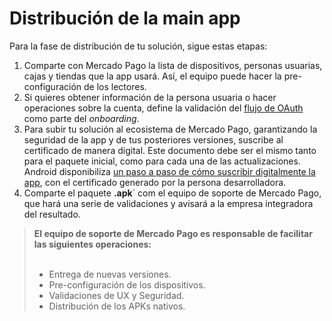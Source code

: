 # Distribución de la main app

Para la fase de distribución de tu solución, sigue estas etapas:

1. Comparte con Mercado Pago la lista de dispositivos, personas usuarias, cajas y tiendas que la app usará. Así, el equipo puede hacer la pre-configuración de los lectores.
2. Si quieres obtener información de la persona usuaria o hacer operaciones sobre la cuenta, define la validación del [flujo de OAuth](/developers/es/docs/main-apps/additional-content/security/oauth/introduction) como parte del _onboarding_.
3. Para subir tu solución al ecosistema de Mercado Pago, garantizando la seguridad de la app y de tus posteriores versiones, suscribe al certificado de manera digital. Este documento debe ser el mismo tanto para el paquete inicial, como para cada una de las actualizaciones. Android disponibiliza [un paso a paso de cómo suscribir digitalmente la app](https://developer.android.com/studio/publish/app-signing?hl=es-419#generate-key), con el certificado generado por la persona desarrolladora.
4. Comparte el paquete **.apk**` com el equipo de soporte de Mercado Pago, que hará una serie de validaciones y avisará a la empresa integradora del resultado.

> **El equipo de soporte de Mercado Pago es responsable de facilitar las siguientes operaciones:**
> <br><br>
> - Entrega de nuevas versiones. <br>
> - Pre-configuración de los dispositivos. <br>
> - Validaciones de UX y Seguridad. <br>
> - Distribución de los APKs nativos.